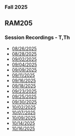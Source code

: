 ### Fall 2025
## RAM205
### Session Recordings - T,Th

- [08/26/2025](https://nmc.zoom.us/rec/share/0vv3CjmUlCZ3rrLgC2bDlLYWj6KopioZnaHsOx91aPbcJhMy8BxMM0Dz7QLLH2lb.ym-_h3GcTYUpFqhT)
- [08/28/2025](https://nmc.zoom.us/rec/share/EGwy7uw65or1OSqFE328AE00OJeMXYUO2nZ95IglbfhxdT8JbYm3mbGDxmlxg-g.K6zM_G7a1hAnoi_o)
- [09/02/2025](https://nmc.zoom.us/rec/share/iy1uab73dDWYiw-w8i37Xn1UiBsjwZbr5Z4-6QLe7civyI-fyDN3mFadMB2ziQLf.P-eYCmN1xI1Qug6D)
- [09/04/2025](https://nmc.zoom.us/rec/share/gKemgcfQymq5A6soWFXirK5O2STFZeBVmu3Obi7i3hyc6NiLQz1R2SYDZ19lCq2d.YBGktFnvhK3I_IZs)
- [09/09/2025](https://nmc.zoom.us/rec/share/RvQc-mTYse93E4Xg6Dd6hPGV5yTqLgKVr81x67hHUux3qFAwrH8K-woLAauwRgih.5_RTvLnOmz_j4EEk)
- [09/11/2025](https://nmc.zoom.us/rec/share/W5UWcu-xjJRoFViyswNiXV7-WVaHWr8Ue6H-SnhPG0P1yK8GZAsTllkAR6wejsUK.sfAUeDtXf6_xYQnw)
- [09/16/2025](https://nmc.zoom.us/rec/share/qZOHlo4AD8XRrkbLX2qedw4cN5rLNj0-ywbPCpzNd3ZTBcczwaJgvzDVhl7XzrzE.5PNHUP1EfdxjRjBr)
- [09/18/2025](https://nmc.zoom.us/rec/share/MvpB0uGQUJmU_5ezjkSKHdJeEpJru9OkcPXsqNIYLLMNW_1JhVrGL4XltzPVAZhw.6JBBchDqTNkOVP9T)
- [09/23/2025](https://nmc.zoom.us/rec/share/LQLxVw3HxAkPZEASNDFtKSSmRRNgroZtkIm3oXpZP_ZPYUQ-TPHr_YUYKthPP-1h.SBIq7L708_Fq5nfo)
- [09/25/2025]()
- [09/30/2025](https://nmc.zoom.us/rec/share/nS_Zbw-rYUKM6WOu1V2ZMKR6qOcYFNRrWR_adHWlelJsn8-JlcXXfBJ1hzlNWhnd.Tet2QspspeynE2j7?startTime=1759259258000)
- [10/02/2025](https://nmc.zoom.us/rec/share/F-SUd3-1VwWneynf7z66MNI9GbfkjzIsk8HU-w6PxEojNyw6qR1y72jMcE63XCrY.M2u2JtLMHMszIYXT)
- [10/07/2025](https://nmc.zoom.us/rec/share/3B--xezJ6cR1sPIN_Ry9y-TCnoZJsCO88id0KDPZS_mAKobxjV4P7J3uaQCM2nL0.4aTLapspLh1_Bs2z)
- [10/09/2025](https://nmc.zoom.us/rec/share/QW3j8Gv87OwS0km5_MbsEmN7cT09UdIPFhk6PxLZKfE0lOTZkurFLoHrGpqt1IvP.Tm0_e3gdGKisKvm3)
- [10/14/2025]()
- [10/16/2025](https://nmc.zoom.us/rec/share/s9-fvfQ-Y-_Y9bg8G6WboZB-fDmPMVCFTbFUWkMZrT55RJCNe3n1iWeV3YsW7ZUE.yo5gMJZglWa87ASI)

<!--



- [10/21/2025]()
- [10/23/2025]()
- [10/28/2025]()
- [10/30/2025]()
- [11/04/2025]()
- [11/06/2025]()
- [11/11/2025]()
- [11/13/2025]()
- [11/18/2025]()
- [11/20/2025]()
- [11/25/2025]()
- [11/27/2025]()
- [12/02/2025]()
- [12/04/2025]()
- [12/09/2025]()
- [12/11/2025]()
- [12/16/2025]()
 -->
